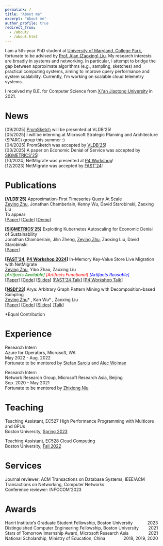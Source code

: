 ```yaml
---
permalink: /
title: "About me"
excerpt: "About me"
author_profile: true
redirect_from: 
  - /about/
  - /about.html
---
```


I am a 5th-year PhD student at [University of Maryland, College Park](https://umd.edu/), fortunate to be advised by [Prof. Alan (Zaoxing) Liu](https://zaoxing.github.io/). My research interests are broadly in systems and networking. In particular, I attempt to bridge the gap between approximate algorithms (e.g., sampling, sketches) and practical computing systems, aiming to improve query performance and system scalability. Currently, I'm working on scalable cloud telemetry systems. 

I received my B.E. for Computer Science from [Xi'an Jiaotong University](http://en.xjtu.edu.cn/) in 2021.

News
======
[09/2025] [PromSketch](https://www.vldb.org/pvldb/vol18/p2348-zhu.pdf) will be presented at VLDB'25!  
[05/2025] I will be interning at Microsoft Strategic Planning and Architecture (SPARC) group this summer :)  
[04/2025] PromSketch was accepted by [VLDB'25](https://vldb.org/2025/)!  
[03/2025] A paper on Economic Denial of Service was accepted by [SIGMETRICS'25](https://www.sigmetrics.org/sigmetrics2025/)!  
[10/2024] NetMigrate was presented at [P4 Workshop](https://p4.org/p4_events/2023-p4-workshop-postevent/)!  
[12/2023] NetMigrate was accepted by [FAST'24](https://www.usenix.org/conference/fast24/technical-sessions)!  

Publications
======

**[[VLDB'25](https://vldb.org/2025/)]** Approximation-First Timeseries Query At Scale  
<u>Zeying Zhu</u>, Jonathan Chamberlain, Kenny Wu, David Starobinski, Zaoxing Liu  
To appear  
[[Paper](https://www.vldb.org/pvldb/vol18/p2348-zhu.pdf)] [[Code](https://github.com/Froot-NetSys/promsketch)] [[Demo](https://www.youtube.com/watch?v=skoXfeZZj4I)] 

**[[SIGMETRICS'25](https://www.sigmetrics.org/sigmetrics2025/)]** Exploiting Kubernetes Autoscaling for Economic Denial of Sustainability  
Jonathan Chamberlain, Jilin Zheng, <u>Zeying Zhu</u>, Zaoxing Liu, David Starobinski  
[[Paper](https://dl.acm.org/doi/10.1145/3726854.3727284)]

**[[FAST'24](https://www.usenix.org/conference/fast24), [P4 Workshop 2024](https://p4.org/p4_events/2023-p4-workshop-postevent/)]** In-Memory Key-Value Store Live Migration with NetMigrate  
<u>Zeying Zhu</u>, Yibo Zhao, Zaoxing Liu  
<em><font color="green">[Artifacts Available]</font> <font color="red">[Artifacts Functional]</font> <font color="blue">[Artifacts Reusable]</font></em>  
[[Paper](https://www.usenix.org/system/files/fast24-zhu.pdf)] [[Code](https://github.com/Froot-NetSys/NetMigrate)] [[Slides](https://zzylol.github.io/files/NetMigrate_slides_zhu.pptx)] [[FAST'24 Talk](https://youtu.be/l1fZykAGdM0)] [[P4 Workshop Talk](https://www.youtube.com/watch?v=fNCHO472CTI)]


**[[NSDI'23](https://www.usenix.org/conference/nsdi23)]** Arya: Arbitrary Graph Pattern Mining with Decomposition-based Sampling  
<u>Zeying Zhu</u>* , Kan Wu* , Zaoxing Liu    
[[Paper](https://zzylol.github.io/files/nsdi23-zhu.pdf)] [[Code](https://github.com/Froot-NetSys/Arya)] [[Slides](https://www.usenix.org/system/files/nsdi23_slides_zhu.pdf)] [[Talk](https://www.youtube.com/watch?v=NlXLuhnJZ9w)]  

*Equal Contribution

Experience
======
Research Intern  
Azure for Operators, Microsoft, WA  
May 2022 - Aug. 2022  
Fortunate to be mentored by [Stefan Saroiu](https://stefan.t8k2.com/index.html) and [Alec Wolman](https://alecw.azurewebsites.net/work/default.htm)  

Research Intern  
Network Research Group, Microsoft Research Asia, Beijing  
Sep. 2020 - May 2021  
Fortunate to be mentored by [Zhixiong Niu](https://zhixiong.org/)  

Teaching
======
Teaching Assistant, EC527 High Performance Programming with Multicore and GPUs  
Boston University, [Spring 2023](https://people.bu.edu/herbordt/teaching.htm)  

Teaching Assistant, EC528 Cloud Computing  
Boston University, [Fall 2022](https://zaoxing.github.io/teaching/2022-fall-cloud)  

Services
======
Journal reviewer: ACM Transactions on Database Systems, IEEE/ACM Transactions on Networking, Computer Networks  
Conference reviewer: INFOCOM'2023   

Awards
======
<div style="text-align:left;">Hariri Institute’s Graduate Student Fellowship, Boston University<div style="float:right;">2023</div></div>
<div style="text-align:left;">Distinguished Computer Engineering Fellowship, Boston University<div style="float:right;">2021</div></div>
<div style="text-align:left;">Stars of Tomorrow Internship Award, Microsoft Research Asia<div style="float:right;">2021</div></div>
<div style="text-align:left;">National Scholarship, Ministry of Education, China<div style="float:right;">2018, 2019, 2020</div></div>
